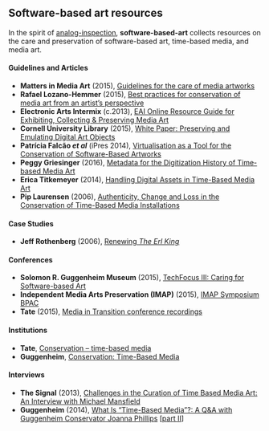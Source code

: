 ## Software-based art resources

In the spirit of [analog-inspection](https://github.com/amiaopensource/analog-inspection), **software-based-art** collects resources on the care and preservation of software-based art, time-based media, and media art.

#### Guidelines and Articles

* **Matters in Media Art** (2015), [Guidelines for the care of media artworks](http://mattersinmediaart.org/)
* **Rafael Lozano-Hemmer** (2015), [Best practices for conservation of media art from an artist’s perspective](https://github.com/antimodular/Best-practices-for-conservation-of-media-art)
* **Electronic Arts Intermix** (c.2013), [EAI Online Resource Guide for Exhibiting, Collecting & Preserving Media Art](http://www.eai.org/resourceguide/home.html)
* **Cornell University Library** (2015), [White Paper: Preserving and Emulating Digital Art Objects](https://ecommons.cornell.edu/handle/1813/41368)
* **Patrícia Falcão _et al_** (iPres 2014), [Virtualisation as a Tool for the Conservation of Software-Based Artworks](http://pericles-project.eu/uploads/PERICLES_iPRES_Virtualisation-Paper_Oct14_TATE.pdf)
* **Peggy Griesinger** (2016), [Metadata for the Digitization History of Time-based Media Art](http://www.amiaconference.net/wp-content/uploads/2016/01/Grisinger-Peggy.pdf)
* **Erica Titkemeyer** (2014), [Handling Digital Assets in Time-Based Media Art
](https://siarchives.si.edu/blog/handling-digital-assets-time-based-media-art)
* **Pip Laurensen** (2006), [Authenticity, Change and Loss in the Conservation of Time-Based Media Installations](http://www.tate.org.uk/research/publications/tate-papers/06/authenticity-change-and-loss-conservation-of-time-based-media-installations)

#### Case Studies

* **Jeff Rothenberg** (2006), [Renewing _The Erl King_](http://archive.bampfa.berkeley.edu/about/ErlKingReport.pdf)

#### Conferences

* **Solomon R. Guggenheim Museum** (2015), [TechFocus III: Caring for Software-based Art](http://resources.conservation-us.org/techfocus/techfocus-iii-caring-for-computer-based-art-software-tw/)
* **Independent Media Arts Preservation (IMAP)** (2015), [IMAP Symposium BPAC](https://vimeo.com/132643391)
* **Tate** (2015), [Media in Transition conference recordings](http://www.tate.org.uk/context-comment/video/media-transition)

#### Institutions

* **Tate**, [Conservation – time-based media
](http://www.tate.org.uk/about/our-work/conservation/time-based-media)
* **Guggenheim**, [Conservation: Time-Based Media](https://www.guggenheim.org/conservation/time-based-media)

#### Interviews

* **The Signal** (2013), [Challenges in the Curation of Time Based Media Art: An Interview with Michael Mansfield](http://blogs.loc.gov/thesignal/2013/04/challenges-in-the-curation-of-time-based-media-art-an-interview-with-michael-mansfield/)
* **Guggenheim** (2014), [What Is “Time-Based Media”?: A Q&A with Guggenheim Conservator Joanna Phillips](https://www.guggenheim.org/blogs/checklist/what-is-time-based-media-a-q-and-a-with-guggenheim-conservator-joanna-phillips) [[part II](https://www.guggenheim.org/blogs/checklist/analog-to-digital-a-q-and-a-with-guggenheim-conservator-joanna-phillips-part-two)]
